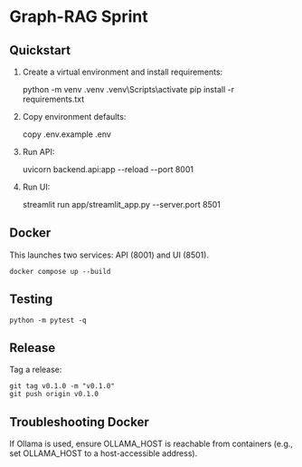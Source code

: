 Graph-RAG Sprint
=================

Quickstart
----------

1) Create a virtual environment and install requirements:

    python -m venv .venv
    .venv\Scripts\activate
    pip install -r requirements.txt

2) Copy environment defaults:

    copy .env.example .env

3) Run API:

    uvicorn backend.api:app --reload --port 8001

4) Run UI:

    streamlit run app/streamlit_app.py --server.port 8501

Docker
------

This launches two services: API (8001) and UI (8501).

    docker compose up --build

Testing
-------

    python -m pytest -q

Release
-------

Tag a release:

    git tag v0.1.0 -m "v0.1.0"
    git push origin v0.1.0

Troubleshooting Docker
----------------------

If Ollama is used, ensure OLLAMA_HOST is reachable from containers (e.g., set OLLAMA_HOST to a host-accessible address).


